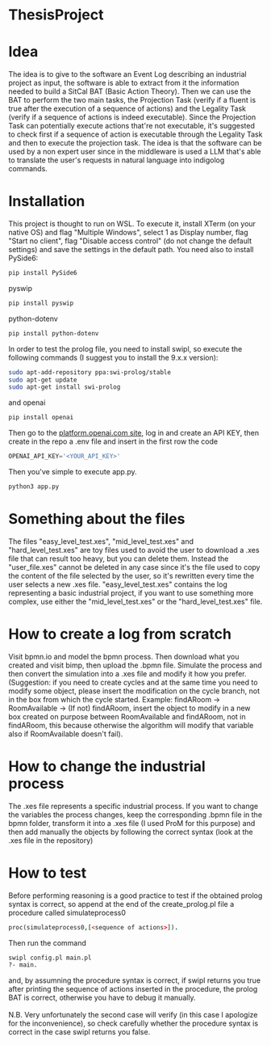 # ThesisProject
# Idea
The idea is to give to the software an Event Log describing an industrial project as input, the software is able to extract from it the information needed to build a SitCal BAT (Basic Action Theory). Then we can use the BAT to perform the two main tasks, the Projection Task (verify if a fluent is true after the execution of a sequence of actions) and the Legality Task (verify if a sequence of actions is indeed executable). Since the Projection Task can potentially execute actions that're not executable, it's suggested to check first if a sequence of action is executable through the Legality Task and then to execute the projection task. The idea is that the software can be 
used by a non expert user since in the middleware is used a LLM that's able to translate the user's requests in natural language into indigolog commands.
# Installation
This project is thought to run on WSL. To execute it, install XTerm (on your native OS) and flag "Multiple Windows", select 1 as Display number, flag "Start no client", flag "Disable access control" (do not change the default settings) and save the settings in the default path. You need also to install PySide6:
```bash
pip install PySide6
```
pyswip
```bash
pip install pyswip
```
python-dotenv
```bash
pip install python-dotenv
```
In order to test the prolog file, you need to install swipl, so execute the following commands (I suggest you to install the 9.x.x version): 
```bash
sudo apt-add-repository ppa:swi-prolog/stable
sudo apt-get update
sudo apt-get install swi-prolog
```
and openai
```bash
pip install openai
```
Then go to the [platform.openai.com site](https://platform.openai.com/), log in and create an API KEY, then create in the repo a .env file and insert in the first row the code
```python
OPENAI_API_KEY='<YOUR_API_KEY>'
```
Then you've simple to execute app.py. 
```bash
python3 app.py
```
# Something about the files
The files "easy_level_test.xes", "mid_level_test.xes" and "hard_level_test.xes" are toy files used to avoid the user to download a .xes file that can result too heavy, but you can delete them. Instead the "user_file.xes" cannot be deleted in any case since it's the file used to copy the content of the file selected by the user, so it's rewritten every time the user selects a new .xes file. "easy_level_test.xes" contains the log representing a basic industrial project, if you want to use something more complex, use either the "mid_level_test.xes" or the "hard_level_test.xes" file.
# How to create a log from scratch
Visit bpmn.io and model the bpmn process. Then download what you created and visit bimp, then upload the .bpmn file. Simulate the process and then convert the simulation into a .xes file and modify it how you prefer. (Suggestion: if you need to create cycles and at the same time you need to modify some object, please insert the modification on the cycle branch, not in the box from which the cycle started. Example: findARoom -> RoomAvailable -> (If not) findARoom, insert the object to modify in a new box created on purpose between RoomAvailable and findARoom, not in findARoom, this because otherwise the algorithm will modify that variable also if RoomAvailable doesn't fail). 
# How to change the industrial process
The .xes file represents a specific industrial process. If you want to change the variables the process changes, keep the corresponding .bpmn file in the bpmn folder, transform it into a .xes file (I used ProM for this purpose) and then add manually the objects by following the correct syntax (look at the .xes file in the repository)
# How to test
Before performing reasoning is a good practice to test if the obtained prolog syntax is correct, so append at the end of the create_prolog.pl file a procedure called simulateprocess0 
```prolog
proc(simulateprocess0,[<sequence of actions>]). 
```
Then run the command
```bash
swipl config.pl main.pl
?- main.
```
and, by assumning the procedure syntax is correct, if swipl returns you true after printing the sequence of actions inserted in the procedure, the prolog BAT is correct, otherwise you have to debug it manually. <br><br>N.B. Very unfortunately the second case will verify (in this case I apologize for the inconvenience), so check carefully whether the procedure syntax is correct in the case swipl returns you false.
